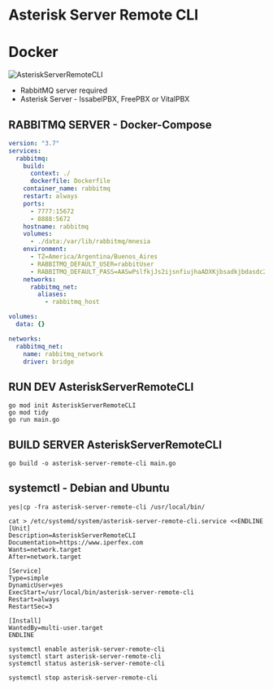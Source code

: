 # Asterisk Server Remote CLI

# Docker
![AsteriskServerRemoteCLI](file:///home/lordbasex/Descargas/AsteriskServerRemoteCLI.png)

* RabbitMQ server required
* Asterisk Server - IssabelPBX, FreePBX or VitalPBX


## RABBITMQ SERVER - Docker-Compose

```docker-compose.yml
version: "3.7"
services:
  rabbitmq:
    build:
      context: ./
      dockerfile: Dockerfile
    container_name: rabbitmq
    restart: always
    ports:
      - 7777:15672
      - 8888:5672
    hostname: rabbitmq
    volumes:
      - ./data:/var/lib/rabbitmq/mnesia
    environment:
      - TZ=America/Argentina/Buenos_Aires
      - RABBITMQ_DEFAULT_USER=rabbitUser
      - RABBITMQ_DEFAULT_PASS=AASwPslfkjJs2ijsnfiujhaADXKjbsadkjbdasdc222asd11A
    networks:
      rabbitmq_net:
        aliases:
          - rabbitmq_host

volumes:
  data: {}

networks:
  rabbitmq_net:
    name: rabbitmq_network
    driver: bridge
```

## RUN DEV AsteriskServerRemoteCLI
```
go mod init AsteriskServerRemoteCLI
go mod tidy
go run main.go
```

## BUILD SERVER AsteriskServerRemoteCLI
```
go build -o asterisk-server-remote-cli main.go

```

## systemctl - Debian and Ubuntu
```
yes|cp -fra asterisk-server-remote-cli /usr/local/bin/
```

```
cat > /etc/systemd/system/asterisk-server-remote-cli.service <<ENDLINE
[Unit]
Description=AsteriskServerRemoteCLI
Documentation=https://www.iperfex.com
Wants=network.target
After=network.target

[Service]
Type=simple
DynamicUser=yes
ExecStart=/usr/local/bin/asterisk-server-remote-cli
Restart=always
RestartSec=3

[Install]
WantedBy=multi-user.target
ENDLINE
```

```
systemctl enable asterisk-server-remote-cli
systemctl start asterisk-server-remote-cli
systemctl status asterisk-server-remote-cli
```

```
systemctl stop asterisk-server-remote-cli
```
